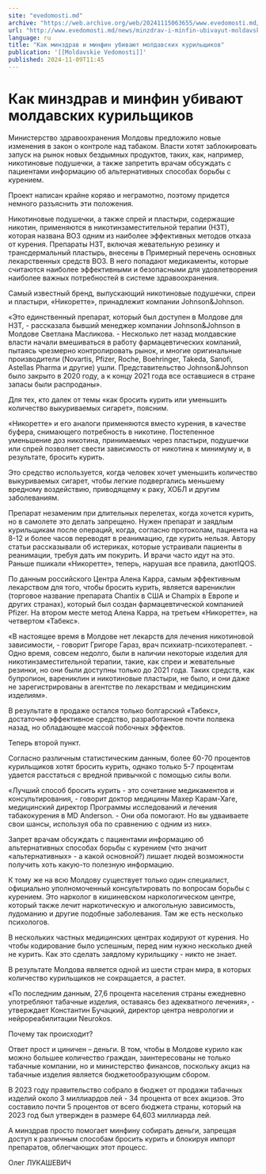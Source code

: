 ```yaml
---
site: "evedomosti.md"
archive: "https://web.archive.org/web/20241115063655/www.evedomosti.md/news/minzdrav-i-minfin-ubivayut-moldavskih-kurilshikov"
url: "http://www.evedomosti.md/news/minzdrav-i-minfin-ubivayut-moldavskih-kurilshikov"
language: ru
title: "Как минздрав и минфин убивают молдавских курильщиков"
publication: '[[Moldavskie Vedomosti]]'
published: 2024-11-09T11:45
---
```


# Как минздрав и минфин убивают молдавских курильщиков

Министерство здравоохранения Молдовы предложило новые изменения в закон о контроле над табаком. Власти хотят заблокировать запуск на рынок новых бездымных продуктов, таких, как, например, никотиновые подушечки, а также запретить врачам обсуждать с пациентами информацию об альтернативных способах борьбы с курением.

Проект написан крайне коряво и неграмотно, поэтому придется немного разъяснить эти положения.

Никотиновые подушечки, а также спрей и пластыри, содержащие никотин, применяются в никотинзаместительной терапии (НЗТ), которая названа ВОЗ одним из наиболее эффективных методов отказа от курения. Препараты НЗТ, включая жевательную резинку и трансдермальный пластырь, внесены в Примерный перечень основных лекарственных средств ВОЗ. В него попадают медикаменты, которые считаются наиболее эффективными и безопасными для удовлетворения наиболее важных потребностей в системе здравоохранения.

Самый известный бренд, выпускающий никотиновые подушечки, спреи и пластыри, «Никоретте», принадлежит компании Johnson&Johnson.

«Это единственный препарат, который был доступен в Молдове для НЗТ, - рассказала бывший менеджер компании Johnson&Johnson в Молдове Светлана Масликова. - Несколько лет назад молдавские власти начали вмешиваться в работу фармацевтических компаний, пытаясь чрезмерно контролировать рынок, и многие оригинальные производители (Novartis, Pfizer, Roche, Boehringer, Takeda, Sanofi, Astellas Pharma и другие) ушли. Представительство Johnson&Johnson было закрыто в 2020 году, а к концу 2021 года все оставшиеся в стране запасы были распроданы».

Для тех, кто далек от темы «как бросить курить или уменьшить количество выкуриваемых сигарет», поясним.

«Никоретте» и его аналоги применяются вместо курения, в качестве буфера, снимающего потребность в никотине. Постепенное уменьшение доз никотина, принимаемых через пластыри, подушечки или спрей позволяет свести зависимость от никотина к минимуму и, в результате, бросить курить.

Это средство используется, когда человек хочет уменьшить количество выкуриваемых сигарет, чтобы легкие подвергались меньшему вредному воздействию, приводящему к раку, ХОБЛ и другим заболеваниям.

Препарат незаменим при длительных перелетах, когда хочется курить, но в самолете это делать запрещено. Нужен препарат и заядлым курильщикам после операций, когда, согласно протоколам, пациента на 8-12 и более часов переводят в реанимацию, где курить нельзя. Автору статьи рассказывали об истериках, которые устраивали пациенты в реанимации, требуя дать им покурить. И врачи часто идут на это. Раньше пшикали «Никоретте», теперь, нарушая все правила, даютIQOS.

По данным российского Центра Алена Карра, самым эффективным лекарством для того, чтобы бросить курить, является варениклин (торговое название препарата Chantix в США и Champix в Европе и других странах), который был создан фармацевтической компанией Pfizer. На втором месте метод Алена Карра, на третьем «Никоретте», на четвертом «Табекс».

«В настоящее время в Молдове нет лекарств для лечения никотиновой зависимости, - говорит Григоре Гараз, врач психиатр-психотерапевт. - Одно время, совсем недолго, были в наличии некоторые изделия для никотинзаместительной терапии, такие, как спреи и жевательные резинки, но они были доступны только до 2021 года. Таких средств, как бупропион, варениклин и никотиновые пластыри, не было, и они даже не зарегистрированы в агентстве по лекарствам и медицинским изделиям».

В результате в продаже остался только болгарский «Табекс», достаточно эффективное средство, разработанное почти полвека назад, но обладающее массой побочных эффектов.

Теперь второй пункт.

Согласно различным статистическим данным, более 60-70 процентов курильщиков хотят бросить курить, однако только 5-7 процентам удается расстаться с вредной привычкой с помощью силы воли.

«Лучший способ бросить курить - это сочетание медикаментов и консультирования, - говорит доктор медицины Махер Карам-Хаге, медицинский директор Программы исследований и лечения табакокурения в MD Anderson. - Они оба помогают. Но вы удваиваете свои шансы, используя оба по сравнению с одним из них».

Запрет врачам обсуждать с пациентами информацию об альтернативных способах борьбы с курением (что значит «альтернативных» - а какой основной?) лишает людей возможности получить хоть какую-то полезную информацию.

К тому же на всю Молдову существует только один специалист, официально уполномоченный консультировать по вопросам борьбы с курением. Это нарколог в кишиневском наркологическом центре, который также лечит наркотическую и алкогольную зависимость, лудоманию и другие подобные заболевания. Там же есть несколько психологов.

В нескольких частных медицинских центрах кодируют от курения. Но чтобы кодирование было успешным, перед ним нужно несколько дней не курить. Как это сделать заядлому курильщику - никто не знает.

В результате Молдова является одной из шести стран мира, в которых количество курильщиков не сокращается, а растет.

«По последним данным, 27,6 процента населения страны ежедневно употребляют табачные изделия, оставаясь без адекватного лечения», - утверждает Константин Бучацкий, директор центра неврологии и нейрореабилитации Neurokos.

Почему так происходит?

Ответ прост и циничен – деньги. В том, чтобы в Молдове курило как можно большее количество граждан, заинтересованы не только табачные компании, но и министерство финансов, поскольку акциз на табачные изделия является бюджетообразующим сбором.

В 2023 году правительство собрало в бюджет от продажи табачных изделий около 3 миллиардов лей - 34 процента от всех акцизов. Это составило почти 5 процентов от всего бюджета страны, который на 2023 год был утвержден в размере 64,603 миллиарда лей.

А минздрав просто помогает минфину собирать деньги, запрещая доступ к различным способам бросить курить и блокируя импорт препаратов, облегчающих этот процесс.

Олег ЛУКАШЕВИЧ